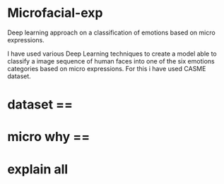 # Microfacial-exp
Deep learning approach on a classification of emotions based on micro expressions.

I have used various Deep Learning techniques to create a model able to classify a image sequence of human faces into one of the six emotions categories based on micro expressions.
For this i have used CASME dataset.

# dataset ==

# micro why ==

# explain all
